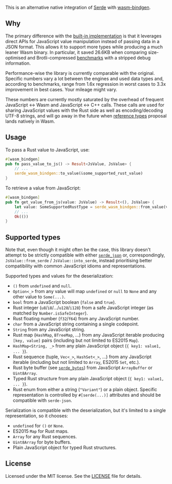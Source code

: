 This is an alternative native integration of [Serde](https://serde.rs/) with [wasm-bindgen](https://github.com/rustwasm/wasm-bindgen).

## Why

The primary difference with the [built-in implementation](https://rustwasm.github.io/docs/wasm-bindgen/reference/arbitrary-data-with-serde.html) is that it leverages direct APIs for JavaScript value manipulation instead of passing data in a JSON format. This allows it to support more types while producing a much leaner Wasm binary. In particular, it saved 26.6KB when comparing size-optimised and Brotli-compressed [benchmarks](benchmarks) with a stripped debug information.

Performance-wise the library is currently comparable with the original. Specific numbers vary a lot between the engines and used data types and, according to benchmarks, range from 1.6x regression in worst cases to 3.3x improvement in best cases. Your mileage might vary.

These numbers are currently mostly saturated by the overhead of frequent JavaScript <-> Wasm and JavaScript <-> C++ calls. These calls are used for sharing JavaScript values with the Rust side as well as encoding/decoding UTF-8 strings, and will go away in the future when [reference types](https://github.com/WebAssembly/reference-types) proposal lands natively in Wasm.

## Usage

To pass a Rust value to JavaScript, use:

```rust
#[wasm_bindgen]
pub fn pass_value_to_js() -> Result<JsValue, JsValue> {
	// ...
	serde_wasm_bindgen::to_value(&some_supported_rust_value)
}
```

To retrieve a value from JavaScript:

```rust
#[wasm_bindgen]
pub fn get_value_from_js(value: JsValue) -> Result<(), JsValue> {
	let value: SomeSupportedRustType = serde_wasm_bindgen::from_value(value)?;
	// ...
	Ok(())
}
```

## Supported types

Note that, even though it might often be the case, this library doesn't attempt to be strictly compatible with either [`serde_json`](https://docs.serde.rs/serde_json/) or, correspondingly, `JsValue::from_serde` / `JsValue::into_serde`, instead prioritising better compatibility with common JavaScript idioms and representations.

Supported types and values for the deserialization:
 - `()` from `undefined` and `null`.
 - `Option<_>` from any value will map `undefined` or `null` to `None` and any other value to `Some(...)`.
 - `bool` from a JavaScript boolean (`false` and `true`).
 - Rust integer (`u8`/`i8`/.../`u128`/`i128`) from a safe JavaScript integer (as matched by `Number.isSafeInteger`).
 - Rust floating number (`f32`/`f64`) from any JavaScript number.
 - `char` from a JavaScript string containing a single codepoint.
 - `String` from any JavaScript string.
 - Rust map (`HashMap`, `BTreeMap`, ...) from any JavaScript iterable producing `[key, value]` pairs (including but not limited to ES2015 `Map`).
 - `HashMap<String, _>` from any plain JavaScript object (`{ key1: value1, ... }`).
 - Rust sequence (tuple, `Vec<_>`, `HashSet<_>`, ...) from any JavaScript iterable (including but not limited to `Array`, ES2015 `Set`, etc.).
 - Rust byte buffer (see [`serde_bytes`](https://github.com/serde-rs/bytes)) from JavaScript `ArrayBuffer` or `Uint8Array`.
 - Typed Rust structure from any plain JavaScript object (`{ key1: value1, ... }`).
 - Rust enum from either a string (`"Variant"`) or a plain object. Specific representation is controlled by `#[serde(...)]` attributes and should be compatible with `serde-json`.

Serialization is compatible with the deserialization, but it's limited to a single representation, so it chooses:
 - `undefined` for `()` or `None`.
 - ES2015 `Map` for Rust maps.
 - `Array` for any Rust sequences.
 - `Uint8Array` for byte buffers.
 - Plain JavaScript object for typed Rust structures.

## License

Licensed under the MIT license. See the [LICENSE](../LICENSE) file for details.

